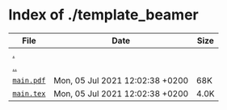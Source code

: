 # Index of ./template_beamer

File | Date | Size
--- | --- | ---
[.](.) | |
[..](..) | |
[`main.pdf`](main.pdf) | Mon, 05 Jul 2021 12:02:38 +0200 | 68K
[`main.tex`](main.tex) | Mon, 05 Jul 2021 12:02:38 +0200 | 4.0K
